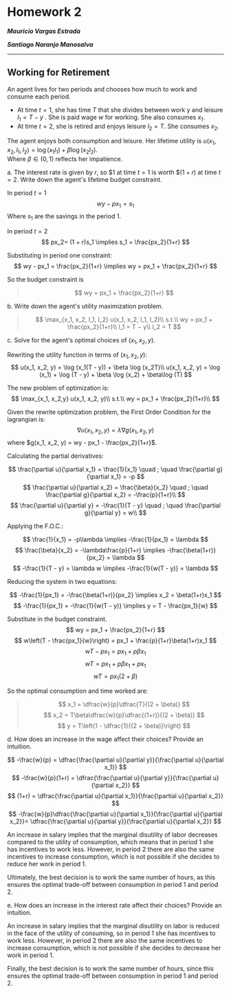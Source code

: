 # Homework 2
***Mauricio Vargas Estrada***

***Santiago Naranjo Manosalva***

---
## Working for Retirement
An agent lives for two periods and chooses how much to work and consume each period.

- At time $t = 1$, she has time $T$ that she divides between work y and leisure $l_1 = T − y$ . She is paid wage $w$ for working. She also consumes $x_1$.
- At time $t = 2$, she is retired and enjoys leisure $l_2 = T$. She consumes $x_2$.

The agent enjoys both consumption and leisure. Her lifetime utility is $u(x_1, x_2, l_1, l_2) = \log (x_1l_1) + \beta \log (x_2l_2)$.  
Where $\beta \in (0,1)$ reflects her impatience.

a. The interest rate is given by $r$, so $\$1$ at time $t=1$ is worth $\$(1+r)$ at time $t=2$. Write down the agent's lifetime budget constraint.

In period $t=1$
$$
wy - px_1 = s_1
$$
Where $s_1$ are the savings in the period 1.

In period $t=2$
$$
px_2= (1 + r)s_1 \implies s_1 = \frac{px_2}{1+r}
$$

Substituting in period one constraint:
$$
wy - px_1 = \frac{px_2}{1+r} \implies wy = px_1 + \frac{px_2}{1+r} 
$$

So the budget constraint is
> $$
> wy = px_1 + \frac{px_2}{1+r} 
> $$

b. Write down the agent's utility maximization problem.

> $$
> \max_{x_1, x_2, l_1, l_2} u(x_1, x_2, l_1, l_2)\\
> s.t.\\
> wy = px_1 + \frac{px_2}{1+r}\\
> l_1 = T − y\\
> l_2 = T
> $$

c. Solve for the agent's optimal choices of  $(x_1, x_2, y)$.

Rewriting the utility function in terms of $(x_1, x_2, y)$:
$$
u(x_1, x_2, y) = \log (x_1(T - y)) + \beta \log (x_2T)\\
u(x_1, x_2, y) = \log (x_1) + \log (T - y) + \beta \log (x_2) + \beta\log (T)
$$

The new problem of optimization is:
$$
\max_{x_1, x_2,y} u(x_1, x_2, y)\\
s.t.\\
wy = px_1 + \frac{px_2}{1+r}\\
$$

Given the rewrite optimization problem, the First Order Condition for the lagrangian is:
$$
\nabla u(x_1, x_2, y) = \lambda \nabla g(x_1, x_2, y)
$$
where $g(x_1, x_2, y) = wy - px_1 - \frac{px_2}{1+r}$.

Calculating the partial derivatives: 

$$
\frac{\partial u}{\partial x_1} = \frac{1}{x_1} \quad ; \quad \frac{\partial g}{\partial x_1} = -p
$$
$$
\frac{\partial u}{\partial x_2} = \frac{\beta}{x_2} \quad ; \quad \frac{\partial g}{\partial x_2} = -\frac{p}{1+r}\\
$$
$$
\frac{\partial u}{\partial y} = -\frac{1}{T - y} \quad ; \quad \frac{\partial g}{\partial y} = w\\
$$

Applying the F.O.C.:

$$
\frac{1}{x_1} = -p\lambda \implies -\frac{1}{px_1} = \lambda
$$
$$
\frac{\beta}{x_2} = -\lambda\frac{p}{1+r} \implies -\frac{\beta(1+r)}{px_2} = \lambda
$$
$$
-\frac{1}{T - y} = \lambda w \implies -\frac{1}{w(T - y)} = \lambda
$$

Reducing the system in two equations:

$$
-\frac{1}{px_1} = -\frac{\beta(1+r)}{px_2} \implies x_2 = \beta(1+r)x_1
$$
$$
-\frac{1}{px_1} = -\frac{1}{w(T - y)} \implies  y = T - \frac{px_1}{w}
$$

Substitute in the budget constraint.
$$
wy = px_1 + \frac{px_2}{1+r}
$$
$$
w\left(T - \frac{px_1}{w}\right) = px_1 + \frac{p}{1+r}\beta(1+r)x_1
$$
$$
wT - px_1 = px_1 + p\beta x_1
$$
$$
wT = px_1 + p\beta x_1 + px_1 
$$
$$
wT = px_1(2 + \beta)
$$

So the optimal consumption and time worked are:
>$$
>x_1 = \dfrac{w}{p}\dfrac{T}{(2 + \beta)}
>$$
>$$
>x_2 = T\beta\dfrac{w}{p}\dfrac{(1+r)}{(2 + \beta)}
>$$
>$$
>y = T\left(1 - \dfrac{1}{(2 + \beta)}\right)
>$$

d. How does an increase in the wage affect their choices? Provide an intuition.

$$
-\frac{w}{p} = \dfrac{\frac{\partial u}{\partial y}}{\frac{\partial u}{\partial x_1}}
$$
$$
-\frac{w}{p}(1+r) = \dfrac{\frac{\partial u}{\partial y}}{\frac{\partial u}{\partial x_2}}
$$
$$
(1+r) = \dfrac{\frac{\partial u}{\partial x_1}}{\frac{\partial u}{\partial x_2}}
$$
$$
-\frac{w}{p}\dfrac{\frac{\partial u}{\partial x_1}}{\frac{\partial u}{\partial x_2}}= \dfrac{\frac{\partial u}{\partial y}}{\frac{\partial u}{\partial x_2}}
$$

An increase in salary implies that the marginal disutility of labor decreases compared to the utility of consumption, which means that in period 1 she has incentives to work less. However, in period 2 there are also the same incentives to increase consumption, which is not possible if she decides to reduce her work in period 1.

Ultimately, the best decision is to work the same number of hours, as this ensures the optimal trade-off between consumption in period 1 and period 2.


e. How does an increase in the interest rate affect their choices? Provide an intuition.

An increase in salary implies that the marginal disutility on labor is reduced in the face of the utility of consuming, so in period 1 she has incentives to work less. However, in period 2 there are also the same incentives to increase consumption, which is not possible if she decides to decrease her work in period 1.

Finally, the best decision is to work the same number of hours, since this ensures the optimal trade-off between consumption in period 1 and period 2.